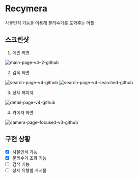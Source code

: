# Recymera
사물인식 기능을 이용해 분리수거를 도와주는 어플

## 스크린샷
1. 메인 화면

![main-page-v4–2-github](https://user-images.githubusercontent.com/47620950/116096154-01547a80-a6e4-11eb-8edd-84957eb49a7a.png)

2. 검색 화면

![search-page-v4-github](https://user-images.githubusercontent.com/47620950/116096639-6ad48900-a6e4-11eb-8e79-6e0b3fc5e6af.png)
![search-page-v4-searched-github](https://user-images.githubusercontent.com/47620950/116096689-745df100-a6e4-11eb-99c1-21a9ee9e5e36.png)

3. 상세 페이지

![detail-page-v4-github](https://user-images.githubusercontent.com/47620950/116096959-ac653400-a6e4-11eb-9ac5-0deddc025df9.png)

4. 카메라 화면

![camera-page–focused-v3-github](https://user-images.githubusercontent.com/47620950/116096932-a53e2600-a6e4-11eb-890b-505bee20f242.png)

## 구현 상황
- [x] 사물인식 기능
- [x] 분리수거 조회 기능
- [ ] 검색 기능
- [ ] 상세 유형별 게시물
